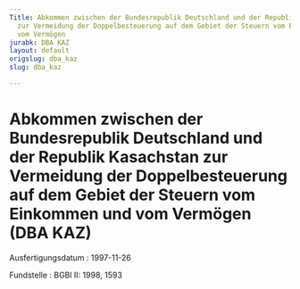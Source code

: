 ```yaml
---
Title: Abkommen zwischen der Bundesrepublik Deutschland und der Republik Kasachstan
  zur Vermeidung der Doppelbesteuerung auf dem Gebiet der Steuern vom Einkommen und
  vom Vermögen
jurabk: DBA KAZ
layout: default
origslug: dba_kaz
slug: dba_kaz

---
```


# Abkommen zwischen der Bundesrepublik Deutschland und der Republik Kasachstan zur Vermeidung der Doppelbesteuerung auf dem Gebiet der Steuern vom Einkommen und vom Vermögen (DBA KAZ)

Ausfertigungsdatum
:   1997-11-26

Fundstelle
:   BGBl II: 1998, 1593

